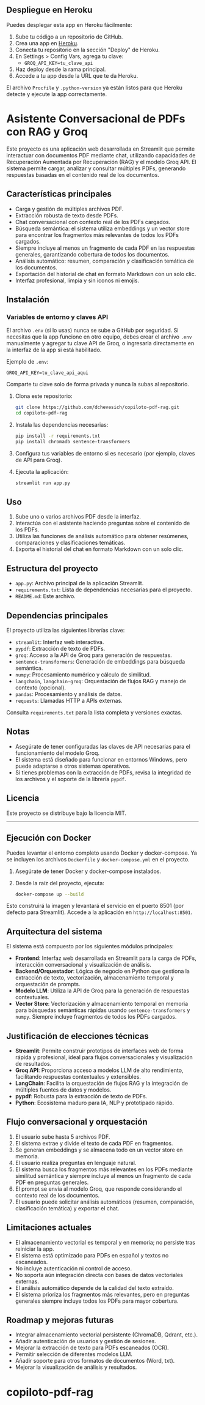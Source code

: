 ## Despliegue en Heroku

Puedes desplegar esta app en Heroku fácilmente:

1. Sube tu código a un repositorio de GitHub.
2. Crea una app en [Heroku](https://dashboard.heroku.com/).
3. Conecta tu repositorio en la sección "Deploy" de Heroku.
4. En Settings > Config Vars, agrega tu clave:
	- `GROQ_API_KEY=tu_clave_api`
5. Haz deploy desde la rama principal.
6. Accede a tu app desde la URL que te da Heroku.

El archivo `Procfile` y `.python-version` ya están listos para que Heroku detecte y ejecute la app correctamente.
# Asistente Conversacional de PDFs con RAG y Groq

Este proyecto es una aplicación web desarrollada en Streamlit que permite interactuar con documentos PDF mediante chat, utilizando capacidades de Recuperación Aumentada por Recuperación (RAG) y el modelo Groq API. El sistema permite cargar, analizar y consultar múltiples PDFs, generando respuestas basadas en el contenido real de los documentos.

## Características principales

- Carga y gestión de múltiples archivos PDF.
- Extracción robusta de texto desde PDFs.
- Chat conversacional con contexto real de los PDFs cargados.
- Búsqueda semántica: el sistema utiliza embeddings y un vector store para encontrar los fragmentos más relevantes de todos los PDFs cargados.
- Siempre incluye al menos un fragmento de cada PDF en las respuestas generales, garantizando cobertura de todos los documentos.
- Análisis automático: resumen, comparación y clasificación temática de los documentos.
- Exportación del historial de chat en formato Markdown con un solo clic.
- Interfaz profesional, limpia y sin iconos ni emojis.

## Instalación
### Variables de entorno y claves API

El archivo `.env` (si lo usas) nunca se sube a GitHub por seguridad. Si necesitas que la app funcione en otro equipo, debes crear el archivo `.env` manualmente y agregar tu clave API de Groq, o ingresarla directamente en la interfaz de la app si está habilitado.

Ejemplo de `.env`:

```
GROQ_API_KEY=tu_clave_api_aqui
```

Comparte tu clave solo de forma privada y nunca la subas al repositorio.

1. Clona este repositorio:

	```sh
	git clone https://github.com/dchevesich/copiloto-pdf-rag.git
	cd copiloto-pdf-rag
	```


2. Instala las dependencias necesarias:

	```sh
	pip install -r requirements.txt
	pip install chromadb sentence-transformers
	```

3. Configura tus variables de entorno si es necesario (por ejemplo, claves de API para Groq).

4. Ejecuta la aplicación:

	```sh
	streamlit run app.py
	```

## Uso

1. Sube uno o varios archivos PDF desde la interfaz.
2. Interactúa con el asistente haciendo preguntas sobre el contenido de los PDFs.
3. Utiliza las funciones de análisis automático para obtener resúmenes, comparaciones y clasificaciones temáticas.
4. Exporta el historial del chat en formato Markdown con un solo clic.

## Estructura del proyecto

- `app.py`: Archivo principal de la aplicación Streamlit.
- `requirements.txt`: Lista de dependencias necesarias para el proyecto.
- `README.md`: Este archivo.

## Dependencias principales

El proyecto utiliza las siguientes librerías clave:

- `streamlit`: Interfaz web interactiva.
- `pypdf`: Extracción de texto de PDFs.
- `groq`: Acceso a la API de Groq para generación de respuestas.
- `sentence-transformers`: Generación de embeddings para búsqueda semántica.
- `numpy`: Procesamiento numérico y cálculo de similitud.
- `langchain`, `langchain-groq`: Orquestación de flujos RAG y manejo de contexto (opcional).
- `pandas`: Procesamiento y análisis de datos.
- `requests`: Llamadas HTTP a APIs externas.

Consulta `requirements.txt` para la lista completa y versiones exactas.

## Notas

- Asegúrate de tener configuradas las claves de API necesarias para el funcionamiento del modelo Groq.
- El sistema está diseñado para funcionar en entornos Windows, pero puede adaptarse a otros sistemas operativos.
- Si tienes problemas con la extracción de PDFs, revisa la integridad de los archivos y el soporte de la librería `pypdf`.

## Licencia

Este proyecto se distribuye bajo la licencia MIT.

---

## Ejecución con Docker

Puedes levantar el entorno completo usando Docker y docker-compose. Ya se incluyen los archivos `Dockerfile` y `docker-compose.yml` en el proyecto.

1. Asegúrate de tener Docker y docker-compose instalados.
2. Desde la raíz del proyecto, ejecuta:

	```sh
	docker-compose up --build
	```

Esto construirá la imagen y levantará el servicio en el puerto 8501 (por defecto para Streamlit). Accede a la aplicación en `http://localhost:8501`.

## Arquitectura del sistema

El sistema está compuesto por los siguientes módulos principales:

- **Frontend**: Interfaz web desarrollada en Streamlit para la carga de PDFs, interacción conversacional y visualización de análisis.
- **Backend/Orquestador**: Lógica de negocio en Python que gestiona la extracción de texto, vectorización, almacenamiento temporal y orquestación de prompts.
- **Modelo LLM**: Utiliza la API de Groq para la generación de respuestas contextuales.
- **Vector Store**: Vectorización y almacenamiento temporal en memoria para búsquedas semánticas rápidas usando `sentence-transformers` y `numpy`. Siempre incluye fragmentos de todos los PDFs cargados.

## Justificación de elecciones técnicas

- **Streamlit**: Permite construir prototipos de interfaces web de forma rápida y profesional, ideal para flujos conversacionales y visualización de resultados.
- **Groq API**: Proporciona acceso a modelos LLM de alto rendimiento, facilitando respuestas contextuales y extensibles.
- **LangChain**: Facilita la orquestación de flujos RAG y la integración de múltiples fuentes de datos y modelos.
- **pypdf**: Robusta para la extracción de texto de PDFs.
- **Python**: Ecosistema maduro para IA, NLP y prototipado rápido.

## Flujo conversacional y orquestación

1. El usuario sube hasta 5 archivos PDF.
2. El sistema extrae y divide el texto de cada PDF en fragmentos.
3. Se generan embeddings y se almacena todo en un vector store en memoria.
4. El usuario realiza preguntas en lenguaje natural.
5. El sistema busca los fragmentos más relevantes en los PDFs mediante similitud semántica y siempre incluye al menos un fragmento de cada PDF en preguntas generales.
6. El prompt se envía al modelo Groq, que responde considerando el contexto real de los documentos.
7. El usuario puede solicitar análisis automáticos (resumen, comparación, clasificación temática) y exportar el chat.

## Limitaciones actuales

- El almacenamiento vectorial es temporal y en memoria; no persiste tras reiniciar la app.
- El sistema está optimizado para PDFs en español y textos no escaneados.
- No incluye autenticación ni control de acceso.
- No soporta aún integración directa con bases de datos vectoriales externas.
- El análisis automático depende de la calidad del texto extraído.
- El sistema prioriza los fragmentos más relevantes, pero en preguntas generales siempre incluye todos los PDFs para mayor cobertura.

## Roadmap y mejoras futuras

- Integrar almacenamiento vectorial persistente (ChromaDB, Qdrant, etc.).
- Añadir autenticación de usuarios y gestión de sesiones.
- Mejorar la extracción de texto para PDFs escaneados (OCR).
- Permitir selección de diferentes modelos LLM.
- Añadir soporte para otros formatos de documentos (Word, txt).
- Mejorar la visualización de análisis y resultados.
# copiloto-pdf-rag